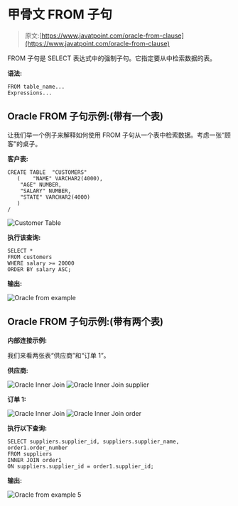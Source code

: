 # 甲骨文 FROM 子句

> 原文:[https://www.javatpoint.com/oracle-from-clause](https://www.javatpoint.com/oracle-from-clause)

FROM 子句是 SELECT 表达式中的强制子句。它指定要从中检索数据的表。

**语法:**

```
FROM table_name...
Expressions...

```

## Oracle FROM 子句示例:(带有一个表)

让我们举一个例子来解释如何使用 FROM 子句从一个表中检索数据。考虑一张“顾客”的桌子。

**客户表:**

```
CREATE TABLE  "CUSTOMERS" 
   (	"NAME" VARCHAR2(4000), 
	"AGE" NUMBER, 
	"SALARY" NUMBER, 
	"STATE" VARCHAR2(4000)
   )
/

```

![Customer Table](../Images/30ca9de53dc434ef68d00e7f36eb9553.png)

**执行该查询:**

```
SELECT *
FROM customers
WHERE salary >= 20000
ORDER BY salary ASC;

```

**输出:**

![Oracle from example](../Images/c04f304bae2af72294195ac017ecabc1.png)

## Oracle FROM 子句示例:(带有两个表)

**内部连接示例:**

我们来看两张表“供应商”和“订单 1”。

**供应商:**

![Oracle Inner Join](../Images/a31d98bf6c235f88068df8dd5f595352.png)
![Oracle Inner Join supplier](../Images/a29203459ace3d6919341316826aa8a3.png)

**订单 1:**

![Oracle Inner Join](../Images/98c80fa457f0c69b7c9b4421836cd605.png)
![Oracle Inner Join order](../Images/10c34c56849406441dde3a206b5b333e.png)

**执行以下查询:**

```
SELECT suppliers.supplier_id, suppliers.supplier_name, order1.order_number
FROM suppliers
INNER JOIN order1
ON suppliers.supplier_id = order1.supplier_id;

```

**输出:**

![Oracle from example 5](../Images/ae334bfa52e2f72225b1d30120c42a23.png)